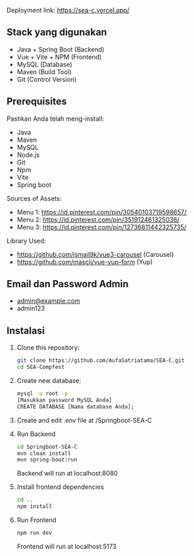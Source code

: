 
Deployment link:
https://sea-c.vercel.app/

## Stack yang digunakan
- Java + Spring Boot (Backend)
- Vue + Vite + NPM (Frontend)
- MySQL (Database)
- Maven (Build Tool)
- Git (Control Version)

## Prerequisites
Pastikan Anda telah meng-install:
- Java
- Maven
- MySQL
- Node.js
- Git
- Npm
- Vite 
- Spring boot

Sources of Assets:
- Menu 1: https://id.pinterest.com/pin/30540103719598657/
- Menu 2: https://id.pinterest.com/pin/351912461325036/
- Menu 3: https://id.pinterest.com/pin/12736811442325735/

Library Used:
- https://github.com/ismail9k/vue3-carousel (Carousel)
- https://github.com/mascii/vue-yup-form (Yup)

## Email dan Password Admin
- admin@example.com
- admin123



## Instalasi

1. Clone this repository:
   ```sh
   git clone https://github.com/AufaSatriatama/SEA-C.git
   cd SEA-Compfest
   ```

2. Create new database:
    ```sh
    mysql -u root -p
    [Masukkan password MySQL Anda]
    CREATE DATABASE [Nama database Anda];
    ```

3. Create and edit .env file at /Springboot-SEA-C


4. Run Backend
    ```sh
    cd Springboot-SEA-C
    mvn clean install
    mvn spring-boot:run
    ```

    Backend will run at localhost:8080

5. Install frontend dependencies

    ```sh
    cd ..
    npm install
    ```

6. Run Frontend
    ```sh
    npm run dev
    ```

    Frontend will run at localhost:5173





